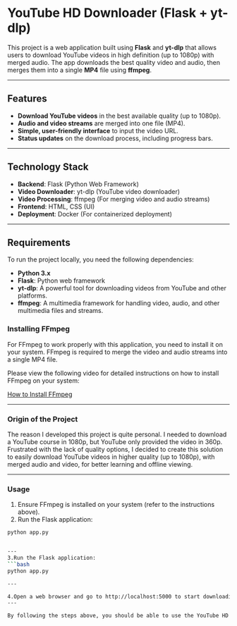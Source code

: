 # YouTube HD Downloader (Flask + yt-dlp)

This project is a web application built using **Flask** and **yt-dlp** that allows users to download YouTube videos in high definition (up to 1080p) with merged audio. The app downloads the best quality video and audio, then merges them into a single **MP4** file using **ffmpeg**.

---

## Features

- **Download YouTube videos** in the best available quality (up to 1080p).
- **Audio and video streams** are merged into one file (MP4).
- **Simple, user-friendly interface** to input the video URL.
- **Status updates** on the download process, including progress bars.

---

## Technology Stack

- **Backend**: Flask (Python Web Framework)
- **Video Downloader**: yt-dlp (YouTube video downloader)
- **Video Processing**: ffmpeg (For merging video and audio streams)
- **Frontend**: HTML, CSS (UI)
- **Deployment**: Docker (For containerized deployment)

---

## Requirements

To run the project locally, you need the following dependencies:

- **Python 3.x**
- **Flask**: Python web framework
- **yt-dlp**: A powerful tool for downloading videos from YouTube and other platforms.
- **ffmpeg**: A multimedia framework for handling video, audio, and other multimedia files and streams.

### Installing FFmpeg

For FFmpeg to work properly with this application, you need to install it on your system. FFmpeg is required to merge the video and audio streams into a single MP4 file.

Please view the following video for detailed instructions on how to install FFmpeg on your system:

[How to Install FFmpeg](https://www.youtube.com/watch?v=JR36oH35Fgg)

---

### Origin of the Project

The reason I developed this project is quite personal. I needed to download a YouTube course in 1080p, but YouTube only provided the video in 360p. Frustrated with the lack of quality options, I decided to create this solution to easily download YouTube videos in higher quality (up to 1080p), with merged audio and video, for better learning and offline viewing.

---



### Usage

1. Ensure FFmpeg is installed on your system (refer to the instructions above).
2. Run the Flask application:

```bash
python app.py


---
3.Run the Flask application:
```bash
python app.py

---

4.Open a web browser and go to http://localhost:5000 to start downloading YouTube videos.
---

By following the steps above, you should be able to use the YouTube HD Downloader application seamlessly.
